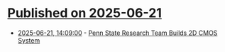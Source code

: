 # [Published on 2025-06-21](index.md)

* [2025-06-21, 14:09:00](https://soylentnews.org/article.pl?sid=25/06/19/2351241&from=rss) - [Penn State Research Team Builds 2D CMOS System](https://soylentnews.org/article.pl?sid=25/06/19/2351241&from=rss)
